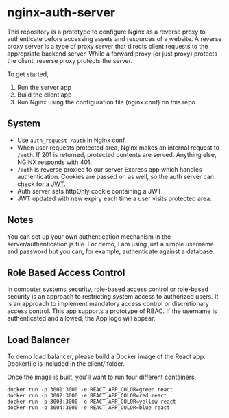 # nginx-auth-server

This repository is a prototype to configure Nginx as a reverse proxy to authenticate before accessing assets and resources of a website. A reverse proxy server is a type of proxy server that directs client requests to the appropriate backend server. While a forward proxy (or just proxy) protects the client, reverse proxy protects the server.

To get started,

1. Run the server app
1. Build the client app
1. Run Nginx using the configuration file (nginx.conf) on this repo.

## System

- Use `auth_request /auth` in [Nginx conf](https://docs.nginx.com/nginx/admin-guide/security-controls/configuring-subrequest-authentication/).
- When user requests protected area, Nginx makes an internal request to `/auth`. If 201 is returned, protected contents are served. Anything else, NGINX responds with 401.
- `/auth` is reverse proxied to our server Express app which handles authentication. Cookies are passed on as well, so the auth server can check for a [JWT](https://jwt.io/).
- Auth server sets httpOnly cookie containing a JWT.
- JWT updated with new expiry each time a user visits protected area.

## Notes

You can set up your own authentication mechanism in the server/authentication.js file. For demo, I am using just a simple username and password but you can, for example, authenticate against a database.

## Role Based Access Control

In computer systems security, role-based access control or role-based security is an approach to restricting system access to authorized users. It is an approach to implement mandatory access control or discretionary access control. This app supports a prototype of RBAC. If the username is authenticated and allowed, the App logo will appear.

## Load Balancer

To demo load balancer, please build a Docker image of the React app. Dockerfile is included in the client/ folder.

Once the image is built, you'll want to run four different containers.

```
docker run -p 3001:3000 -e REACT_APP_COLOR=green react
docker run -p 3002:3000 -e REACT_APP_COLOR=red react
docker run -p 3003:3000 -e REACT_APP_COLOR=yellow react
docker run -p 3004:3000 -e REACT_APP_COLOR=blue react
```
